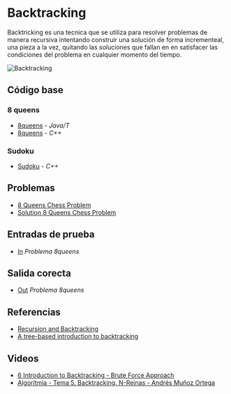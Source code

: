 # Backtracking
Backtricking es una tecnica que se utiliza para resolver problemas de manera recursiva intentando construir una solución de forma incrementeal, una pieza a la vez, quitando las soluciones que fallan en en satisfacer las condiciones del problema en cualquier momento del tiempo. 

![Backtracking](https://miro.medium.com/max/875/1*Q-DyKa25eozOeMdN5YQONA.png)
## Código base
### 8 queens
-  [8queens](Queen8.java) - _Java/T_
-  [8queens](8queen.cpp) - _C++_
### Sudoku
-  [Sudoku](sudoku.cpp) - _C++_
## Problemas
-  [8 Queens Chess Problem](https://onlinejudge.org/index.php?option=com_onlinejudge&Itemid=8&page=show_problem&problem=691)
-  [Solution 8 Queens Chess Problem](problem.cpp)
## Entradas de prueba 
-  [In](in.txt) _Problema 8queens_
## Salida corecta
-  [Out](out.txt) _Problema 8queens_
## Referencias 
-  [Recursion and Backtracking](https://www.hackerearth.com/practice/basic-programming/recursion/recursion-and-backtracking/tutorial/)
-  [A tree-based introduction to backtracking](https://medium.com/swlh/a-tree-based-introduction-to-backtracking-57e38264b2d2)
## Videos
-  [6 Introduction to Backtracking - Brute Force Approach](https://www.youtube.com/watch?v=DKCbsiDBN6c)
-  [Algorítmia - Tema 5. Backtracking. N-Reinas - Andrés Muñoz Ortega](https://www.youtube.com/watch?v=XQYGwKiqV3Y)